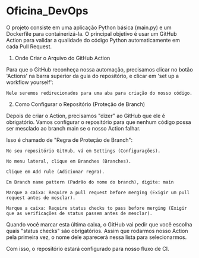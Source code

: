 # Oficina_DevOps

O projeto consiste em uma aplicação Python básica (main.py) e um Dockerfile para containerizá-la. O principal objetivo é usar um GitHub Action para validar a qualidade do código Python automaticamente em cada Pull Request.

1. Onde Criar o Arquivo do GitHub Action

Para que o GitHub reconheça nossa automação, precisamos clicar no botão 'Actions' na barra superior da guia do repositório, e clicar em  'set up a workflow yourself':

    Nele seremos redirecionados para uma aba para criação do nosso código.

2. Como Configurar o Repositório (Proteção de Branch)

Depois de criar o Action, precisamos "dizer" ao GitHub que ele é obrigatório. Vamos configurar o repositório para que nenhum código possa ser mesclado ao branch main se o nosso Action falhar.

Isso é chamado de "Regra de Proteção de Branch":

    No seu repositório GitHub, vá em Settings (Configurações).

    No menu lateral, clique em Branches (Branches).

    Clique em Add rule (Adicionar regra).

    Em Branch name pattern (Padrão do nome do branch), digite: main

    Marque a caixa: Require a pull request before merging (Exigir um pull request antes de mesclar).

    Marque a caixa: Require status checks to pass before merging (Exigir que as verificações de status passem antes de mesclar).

Quando você marcar esta última caixa, o GitHub vai pedir que você escolha quais "status checks" são obrigatórios. Assim que rodarmos nosso Action pela primeira vez, o nome dele aparecerá nessa lista para selecionarmos.

Com isso, o repositório estará configurado para nosso fluxo de CI.
